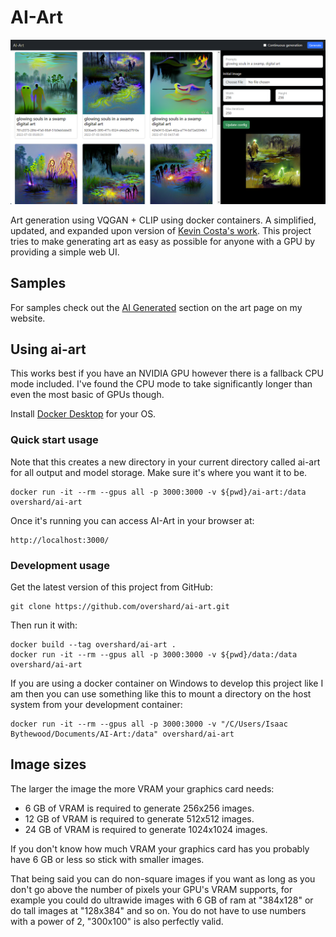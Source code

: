 # AI-Art

![AI-Art Screenshot](./Screenshot.webp)

Art generation using VQGAN + CLIP using docker containers. A simplified,
updated, and expanded upon version of
[Kevin Costa's work](https://github.com/kcosta42/VQGAN-CLIP-Docker). This
project tries to make generating art as easy as possible for anyone with a GPU
by providing a simple web UI.


## Samples

For samples check out the [AI Generated](https://isaacbythewood.com/art) section
on the art page on my website.


## Using ai-art

This works best if you have an NVIDIA GPU however there is a fallback CPU mode
included. I've found the CPU mode to take significantly longer than even the
most basic of GPUs though.

Install [Docker Desktop](https://www.docker.com/products/docker-desktop/) for
your OS.


### Quick start usage

Note that this creates a new directory in your current directory called ai-art
for all output and model storage. Make sure it's where you want it to be.

    docker run -it --rm --gpus all -p 3000:3000 -v ${pwd}/ai-art:/data overshard/ai-art

Once it's running you can access AI-Art in your browser at:

    http://localhost:3000/


### Development usage

Get the latest version of this project from GitHub:

    git clone https://github.com/overshard/ai-art.git

Then run it with:

    docker build --tag overshard/ai-art .
    docker run -it --rm --gpus all -p 3000:3000 -v ${pwd}/data:/data overshard/ai-art

If you are using a docker container on Windows to develop this project like I am
then you can use something like this to mount a directory on the host system
from your development container:

    docker run -it --rm --gpus all -p 3000:3000 -v "/C/Users/Isaac Bythewood/Documents/AI-Art:/data" overshard/ai-art


## Image sizes

The larger the image the more VRAM your graphics card needs:

- 6 GB of VRAM is required to generate 256x256 images.
- 12 GB of VRAM is required to generate 512x512 images.
- 24 GB of VRAM is required to generate 1024x1024 images.

If you don't know how much VRAM your graphics card has you probably have 6 GB
or less so stick with smaller images.

That being said you can do non-square images if you want as long as you don't
go above the number of pixels your GPU's VRAM supports, for example you could
do ultrawide images with 6 GB of ram at "384x128" or do tall images at "128x384"
and so on. You do not have to use numbers with a power of 2, "300x100" is also
perfectly valid.
